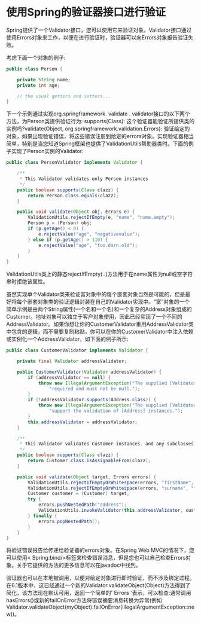 # 使用Spring的验证器接口进行验证
Spring提供了一个Validator接口，您可以使用它来验证对象。Validator接口通过使用Errors对象来工作，以便在进行验证时，验证器可以向Errors对象报告验证失败。

考虑下面一个对象的例子:
```java
public class Person {

	private String name;
	private int age;

	// the usual getters and setters...
}
```
下一个示例通过实现org.springframework. validate . validator接口的以下两个方法，为Person类提供验证行为:
supports(Class): 这个验证器能验证所提供类的实例吗?validate(Object, org.springframework.validation.Errors): 验证给定的对象，如果出现验证错误，将这些错误注册到给定的errors对象。实现验证器相当简单，特别是当您知道Spring框架也提供了ValidationUtils帮助器类时。下面的例子实现了Person实例的Validator:

```java
public class PersonValidator implements Validator {

	/**
	 * This Validator validates only Person instances
	 */
	public boolean supports(Class clazz) {
		return Person.class.equals(clazz);
	}

	public void validate(Object obj, Errors e) {
		ValidationUtils.rejectIfEmpty(e, "name", "name.empty");
		Person p = (Person) obj;
		if (p.getAge() < 0) {
			e.rejectValue("age", "negativevalue");
		} else if (p.getAge() > 110) {
			e.rejectValue("age", "too.darn.old");
		}
	}
}
```

ValidationUtils类上的静态rejectIfEmpty(..)方法用于在name属性为null或空字符串时拒绝该属性。

虽然实现单个Validator类来验证富对象中的每个嵌套对象当然是可能的，但是最好将每个嵌套对象类的验证逻辑封装在自己的Validator实现中。“富”对象的一个简单示例是由两个String属性(一个名和一个名)和一个复杂的Address对象组成的Customer。地址对象可以独立于客户对象使用，因此已经实现了一个不同的AddressValidator。如果你想让你的CustomerValidator重用AddressValidator类中包含的逻辑，而不需要复制粘贴，你可以在你的CustomerValidator中注入依赖或实例化一个AddressValidator，如下面的例子所示:
```java
public class CustomerValidator implements Validator {

	private final Validator addressValidator;

	public CustomerValidator(Validator addressValidator) {
		if (addressValidator == null) {
			throw new IllegalArgumentException("The supplied [Validator] is " +
				"required and must not be null.");
		}
		if (!addressValidator.supports(Address.class)) {
			throw new IllegalArgumentException("The supplied [Validator] must " +
				"support the validation of [Address] instances.");
		}
		this.addressValidator = addressValidator;
	}

	/**
	 * This Validator validates Customer instances, and any subclasses of Customer too
	 */
	public boolean supports(Class clazz) {
		return Customer.class.isAssignableFrom(clazz);
	}

	public void validate(Object target, Errors errors) {
		ValidationUtils.rejectIfEmptyOrWhitespace(errors, "firstName", "field.required");
		ValidationUtils.rejectIfEmptyOrWhitespace(errors, "surname", "field.required");
		Customer customer = (Customer) target;
		try {
			errors.pushNestedPath("address");
			ValidationUtils.invokeValidator(this.addressValidator, customer.getAddress(), errors);
		} finally {
			errors.popNestedPath();
		}
	}
}
```

将验证错误报告给传递给验证器的errors对象。在Spring Web MVC的情况下，您可以使用< Spring:bind/>标签来检查错误消息，但是您也可以自己检查Errors对象。关于它提供的方法的更多信息可以在javadoc中找到。

验证器也可以在本地被调用，以便对给定对象进行即时验证，而不涉及绑定过程。在6.1版本中，这已经通过一个新的Validator.validateObject(Object)方法得到了简化，该方法现在默认可用，返回一个简单的' Errors '表示，可以检查:通常调用hasErrors()或新的failOnError方法将错误摘要消息转换为异常(例如Validator.validateObject(myObject).failOnError(IllegalArgumentException::new))。